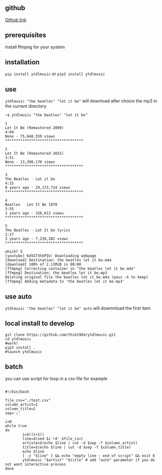 ## github

[Github link](https://github.com/thib1984/ytdlmusic/)

## prerequisites

install ffmpeg for your system

## installation

``pip install ytdlmusic`` or ``pip3 install ytdlmusic``

## use

``ytdlmusic "the beatles" "let it be"``
will download after choice the mp3 in the current directory

```
~$ ytdlmusic "the beatles" "let it be"

1
Let It Be (Remastered 2009)
4:04
None - 75,848,559 views
************************************

2
Let It Be (Remastered 2015)
3:51
None - 13,390,170 views
************************************

3
The Beatles - Let it be
4:15
8 years ago - 29,173,724 views
************************************

4
Beatles   Let It Be 1970
3:55
2 years ago - 326,613 views
************************************

5
The Beatles - Let It be lyrics
2:17
3 years ago - 7,239,282 views
************************************

which? 5
[youtube] 6d5ST3tbPIU: Downloading webpage
[download] Destination: the beatles let it be.m4a
[download] 100% of 2.11MiB in 00:00
[ffmpeg] Correcting container in "the beatles let it be.m4a"
[ffmpeg] Destination: the beatles let it be.mp3
Deleting original file the beatles let it be.m4a (pass -k to keep)
[ffmpeg] Adding metadata to 'the beatles let it be.mp3'
````

## use auto

``ytdlmusic "the beatles" "let it be" auto`` will dowmnload the first item 

## local install to develop

```
git clone https://github.com/thib1984/ytdlmusic.git
cd ytdlmusic 
#work!
pip3 install .
#launch ytdlmusic
``` 

## batch

you can use script for loop in a csv file for example 

```

#!/bin/bash

file_csv="./test.csv"
column_artist=1
column_title=2
sep=';'

i=0
while true
do
        i=$((i+1))
        line=$(sed $i'!d' $file_csv)
        artiste=$(echo $line | cut -d $sep -f $column_artist) 
        title=$(echo $line | cut -d $sep -f $column_title)
        echo $line
        [ -z "$line" ] && echo "empty line : end of script" && exit 0
        ytdlmusic "$artist" "$title" # add "auto" parameter if you do not want interactive process
done 

```

